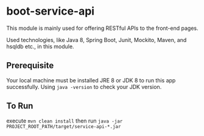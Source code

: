 # boot-service-api
This module is mainly used for offering RESTful APIs to the front-end pages.

Used technologies, like Java 8, Spring Boot, Junit, Mockito, Maven, and hsqldb etc., in this module.


## Prerequisite
Your local machine must be installed JRE 8 or JDK 8 to run this app successfully.
Using `java -version` to check your JDK version.


## To Run

execute `mvn clean install` then run `java -jar PROJECT_ROOT_PATH/target/service-api-*.jar`
